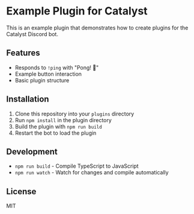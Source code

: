 # Example Plugin for Catalyst

This is an example plugin that demonstrates how to create plugins for the Catalyst Discord bot.

## Features

- Responds to `!ping` with "Pong! 🏓"
- Example button interaction
- Basic plugin structure

## Installation

1. Clone this repository into your `plugins` directory
2. Run `npm install` in the plugin directory
3. Build the plugin with `npm run build`
4. Restart the bot to load the plugin

## Development

- `npm run build` - Compile TypeScript to JavaScript
- `npm run watch` - Watch for changes and compile automatically

## License

MIT
